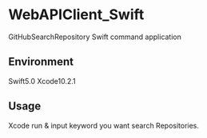 # WebAPIClient_Swift
GitHubSearchRepository Swift command application

## Environment
Swift5.0
Xcode10.2.1

## Usage
Xcode run & input keyword you want search Repositories. 
